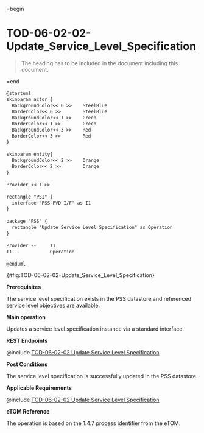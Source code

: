 =begin

# TOD-06-02-02-Update_Service_Level_Specification

> The heading has to be included in the document including this document.

=end

```plantuml
@startuml
skinparam actor {
  BackgroundColor<< 0 >> 	SteelBlue
  BorderColor<< 0 >> 		SteelBlue
  BackgroundColor<< 1 >> 	Green
  BorderColor<< 1 >> 		Green
  BackgroundColor<< 3 >> 	Red
  BorderColor<< 3 >> 		Red
}

skinparam entity{
  BackgroundColor<< 2 >> 	Orange
  BorderColor<< 2 >> 		Orange
}

Provider << 1 >>

rectangle "PSI" {
  interface "PSS-PVD I/F" as I1
}

package "PSS" {
  rectangle "Update Service Level Specification" as Operation
}

Provider --	    I1
I1 --           Operation

@enduml

```

![TOD-06-02-02: Update Service Level Specification](../../common/pixel.png){#fig:TOD-06-02-02-Update_Service_Level_Specification}

**Prerequisites**

The service level specification exists in the PSS datastore and referenced service level objectives are available.

**Main operation**

Updates a service level specification instance via a standard interface.

**REST Endpoints**

@include [TOD-06-02-02 Update Service Level Specification](endpoints/TOD-06-02-02-Update_Service_Level_Specification-endpoints.md)

**Post Conditions**

The service level specification is successfully updated in the PSS datastore.

**Applicable Requirements**

@include [TOD-06-02-02 Update Service Level Specification](requirements/TOD-06-02-02-Update_Service_Level_Specification-requirements.md)

**eTOM Reference**

The operation is based on the 1.4.7 process identifier from the eTOM.
